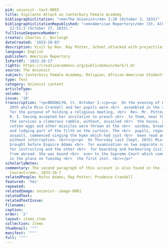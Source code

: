 ```yaml
---
pid: unionist--text-0003
title: Vigilante Attack on Canterbury Female Academy
bibliographicCitation: "<em>The Unionist</em> 1:10 (October 3, 1833)"
bibliographicCitationRepublished: "<em>American Repertory</em> (St. Albans, Vermont),
  12:51:3 (October 17, 1833)."
fullIssueSequenceNumber: 
creator: Charles C. Burleigh
dateCreated: '1833-10-03'
description: Visit by Rev. Ray Potter, School attacked with projectiles
language: English
publisher: American Repertory
IsPartOf: '1833-10-17'
rights: https://creativecommons.org/publicdomain/mark/1.0/
source: The Unionist
subject: Canterbury Female Academy; Religion; African-American Students
type: Text
category: Unionist content
articleType: 
volume: '1'
issue: '10'
transcription: "<p>BROOKLYN, Ct. October 3.</p><p>  On the evening of Friday Sept.
  20th while Miss Crandall and her pupils were <br>  assembled in the school room
  for the purpose of holding a religious meeting, <br>  Rev. Mr. Potter of Pawtucket,
  R. I. having accepted her invitation to preach <br>  to them, near the close of
  the services a clamorous rabble, without, assailed <br>  the house, a volley of
  rotten eggs and other missiles were thrown at the <br>  window, breaking the glass
  and lodging part of the filth on the curtain. The <br>  pupils, regardless of the
  assault, commenced singing the hymn which had just <br>  been read and went through
  without interruption. <br></p><p>  On Thursday last [Sept. 26th] Miss C. was again
  brought before Esquire Adams <br>  for examination on two separate complaints, one
  for instructing and the other <br>  for boarding and harbouring {sic} colored persons
  from abroad. She was bound <br>  over to the Supreme Court which commenced its session
  in the place on Tuesday <br>  the first inst. <br></p>"
scholarlyNotes: 
commentary: The second paragraph of this account is also found in the <em>Connecticut
  Courant</em>, 1833-10-7
relatedPeople: Rufus Adams; Ray Potter; Prudence Crandall
featured: 'Yes'
repeated: 
relatedImage: unionist--image-0061
relatedText: 
relatedTextIssue: 
filename: 
caption: 
order: '2'
layout: items_item
collection: items
thumbnail: '""'
manifest: '""'
full: '""'
---
```

